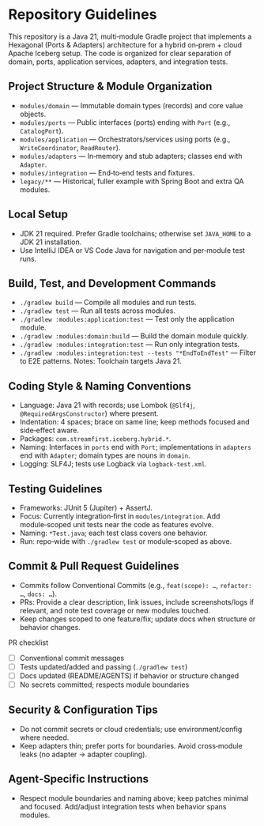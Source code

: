# Repository Guidelines

This repository is a Java 21, multi‑module Gradle project that implements a Hexagonal (Ports & Adapters) architecture for a hybrid on‑prem + cloud Apache Iceberg setup. The code is organized for clear separation of domain, ports, application services, adapters, and integration tests.

## Project Structure & Module Organization
- `modules/domain` — Immutable domain types (records) and core value objects.
- `modules/ports` — Public interfaces (ports) ending with `Port` (e.g., `CatalogPort`).
- `modules/application` — Orchestrators/services using ports (e.g., `WriteCoordinator`, `ReadRouter`).
- `modules/adapters` — In‑memory and stub adapters; classes end with `Adapter`.
- `modules/integration` — End‑to‑end tests and fixtures.
- `legacy/**` — Historical, fuller example with Spring Boot and extra QA modules.

## Local Setup
- JDK 21 required. Prefer Gradle toolchains; otherwise set `JAVA_HOME` to a JDK 21 installation.
- Use IntelliJ IDEA or VS Code Java for navigation and per‑module test runs.

## Build, Test, and Development Commands
- `./gradlew build` — Compile all modules and run tests.
- `./gradlew test` — Run all tests across modules.
- `./gradlew :modules:application:test` — Test only the application module.
- `./gradlew :modules:domain:build` — Build the domain module quickly.
- `./gradlew :modules:integration:test` — Run only integration tests.
- `./gradlew :modules:integration:test --tests "*EndToEndTest"` — Filter to E2E patterns.
Notes: Toolchain targets Java 21.

## Coding Style & Naming Conventions
- Language: Java 21 with records; use Lombok (`@Slf4j`, `@RequiredArgsConstructor`) where present.
- Indentation: 4 spaces; brace on same line; keep methods focused and side‑effect aware.
- Packages: `com.streamfirst.iceberg.hybrid.*`.
- Naming: Interfaces in `ports` end with `Port`; implementations in `adapters` end with `Adapter`; domain types are nouns in `domain`.
- Logging: SLF4J; tests use Logback via `logback-test.xml`.

## Testing Guidelines
- Frameworks: JUnit 5 (Jupiter) + AssertJ.
- Focus: Currently integration‑first in `modules/integration`. Add module‑scoped unit tests near the code as features evolve.
- Naming: `*Test.java`; each test class covers one behavior.
- Run: repo‑wide with `./gradlew test` or module‑scoped as above.

## Commit & Pull Request Guidelines
- Commits follow Conventional Commits (e.g., `feat(scope): …`, `refactor: …`, `docs: …`).
- PRs: Provide a clear description, link issues, include screenshots/logs if relevant, and note test coverage or new modules touched.
- Keep changes scoped to one feature/fix; update docs when structure or behavior changes.

PR checklist
- [ ] Conventional commit messages
- [ ] Tests updated/added and passing (`./gradlew test`)
- [ ] Docs updated (README/AGENTS) if behavior or structure changed
- [ ] No secrets committed; respects module boundaries

## Security & Configuration Tips
- Do not commit secrets or cloud credentials; use environment/config where needed.
- Keep adapters thin; prefer ports for boundaries. Avoid cross‑module leaks (no adapter → adapter coupling).

## Agent‑Specific Instructions
- Respect module boundaries and naming above; keep patches minimal and focused. Add/adjust integration tests when behavior spans modules.
